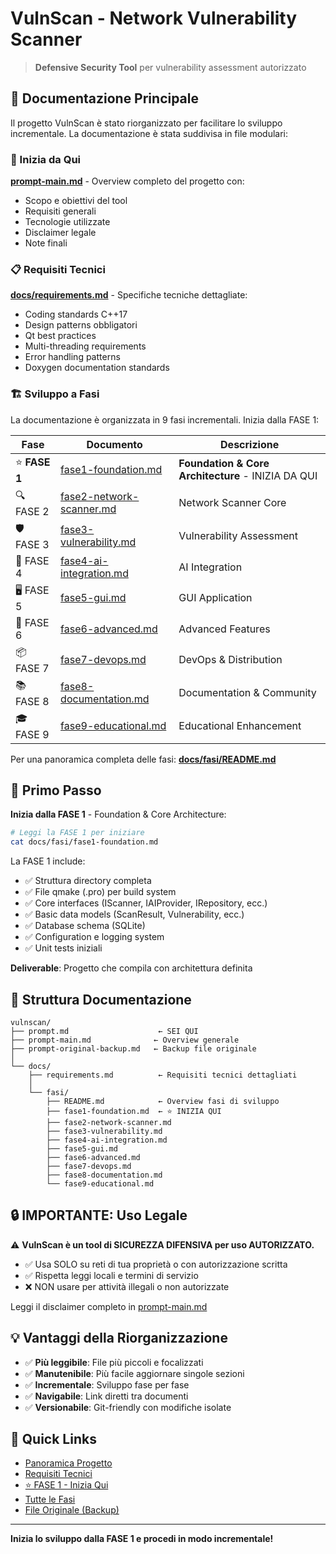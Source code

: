 # VulnScan - Network Vulnerability Scanner

> **Defensive Security Tool** per vulnerability assessment autorizzato

## 📖 Documentazione Principale

Il progetto VulnScan è stato riorganizzato per facilitare lo sviluppo incrementale. La documentazione è stata suddivisa in file modulari:

### 🚀 Inizia da Qui

**[prompt-main.md](./prompt-main.md)** - Overview completo del progetto con:
- Scopo e obiettivi del tool
- Requisiti generali
- Tecnologie utilizzate
- Disclaimer legale
- Note finali

### 📋 Requisiti Tecnici

**[docs/requirements.md](./docs/requirements.md)** - Specifiche tecniche dettagliate:
- Coding standards C++17
- Design patterns obbligatori
- Qt best practices
- Multi-threading requirements
- Error handling patterns
- Doxygen documentation standards

### 🏗️ Sviluppo a Fasi

La documentazione è organizzata in 9 fasi incrementali. Inizia dalla FASE 1:

| Fase | Documento | Descrizione |
|------|-----------|-------------|
| ⭐ **FASE 1** | [fase1-foundation.md](./docs/fasi/fase1-foundation.md) | **Foundation & Core Architecture** - INIZIA DA QUI |
| 🔍 FASE 2 | [fase2-network-scanner.md](./docs/fasi/fase2-network-scanner.md) | Network Scanner Core |
| 🛡️ FASE 3 | [fase3-vulnerability.md](./docs/fasi/fase3-vulnerability.md) | Vulnerability Assessment |
| 🤖 FASE 4 | [fase4-ai-integration.md](./docs/fasi/fase4-ai-integration.md) | AI Integration |
| 🖥️ FASE 5 | [fase5-gui.md](./docs/fasi/fase5-gui.md) | GUI Application |
| 🚀 FASE 6 | [fase6-advanced.md](./docs/fasi/fase6-advanced.md) | Advanced Features |
| 📦 FASE 7 | [fase7-devops.md](./docs/fasi/fase7-devops.md) | DevOps & Distribution |
| 📚 FASE 8 | [fase8-documentation.md](./docs/fasi/fase8-documentation.md) | Documentation & Community |
| 🎓 FASE 9 | [fase9-educational.md](./docs/fasi/fase9-educational.md) | Educational Enhancement |

Per una panoramica completa delle fasi: **[docs/fasi/README.md](./docs/fasi/README.md)**

## 🎯 Primo Passo

**Inizia dalla FASE 1** - Foundation & Core Architecture:

```bash
# Leggi la FASE 1 per iniziare
cat docs/fasi/fase1-foundation.md
```

La FASE 1 include:
- ✅ Struttura directory completa
- ✅ File qmake (.pro) per build system
- ✅ Core interfaces (IScanner, IAIProvider, IRepository, ecc.)
- ✅ Basic data models (ScanResult, Vulnerability, ecc.)
- ✅ Database schema (SQLite)
- ✅ Configuration e logging system
- ✅ Unit tests iniziali

**Deliverable**: Progetto che compila con architettura definita

## 📂 Struttura Documentazione

```
vulnscan/
├── prompt.md                    ← SEI QUI
├── prompt-main.md              ← Overview generale
├── prompt-original-backup.md   ← Backup file originale
│
└── docs/
    ├── requirements.md          ← Requisiti tecnici dettagliati
    │
    └── fasi/
        ├── README.md            ← Overview fasi di sviluppo
        ├── fase1-foundation.md  ← ⭐ INIZIA QUI
        ├── fase2-network-scanner.md
        ├── fase3-vulnerability.md
        ├── fase4-ai-integration.md
        ├── fase5-gui.md
        ├── fase6-advanced.md
        ├── fase7-devops.md
        ├── fase8-documentation.md
        └── fase9-educational.md
```

## 🔒 IMPORTANTE: Uso Legale

⚠️ **VulnScan è un tool di SICUREZZA DIFENSIVA per uso AUTORIZZATO.**

- ✅ Usa SOLO su reti di tua proprietà o con autorizzazione scritta
- ✅ Rispetta leggi locali e termini di servizio
- ❌ NON usare per attività illegali o non autorizzate

Leggi il disclaimer completo in [prompt-main.md](./prompt-main.md#security--legal)

## 💡 Vantaggi della Riorganizzazione

- ✅ **Più leggibile**: File più piccoli e focalizzati
- ✅ **Manutenibile**: Più facile aggiornare singole sezioni
- ✅ **Incrementale**: Sviluppo fase per fase
- ✅ **Navigabile**: Link diretti tra documenti
- ✅ **Versionabile**: Git-friendly con modifiche isolate

## 🚀 Quick Links

- [Panoramica Progetto](./prompt-main.md)
- [Requisiti Tecnici](./docs/requirements.md)
- [⭐ FASE 1 - Inizia Qui](./docs/fasi/fase1-foundation.md)
- [Tutte le Fasi](./docs/fasi/README.md)
- [File Originale (Backup)](./prompt-original-backup.md)

---

**Inizia lo sviluppo dalla FASE 1 e procedi in modo incrementale!**